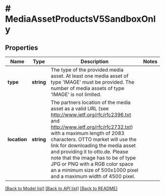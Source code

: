 # # MediaAssetProductsV5SandboxOnly

## Properties

Name | Type | Description | Notes
------------ | ------------- | ------------- | -------------
**type** | **string** | The type of the provided media asset. At least one media asset of type &#39;IMAGE&#39; must be provided. The number of media assets of type &#39;IMAGE&#39; is not limited. |
**location** | **string** | The partners location of the media asset as a valid URL (see http://www.ietf.org/rfc/rfc2396.txt and http://www.ietf.org/rfc/rfc2732.txt) with a maximum length of 2083 characters. OTTO market will use the link for downloading the media asset and providing it to otto.de. Please note that the image has to be of type JPG or PNG with a RGB color space an a minimum size of 500x1000 pixel and a maximum width of 4500 pixel. |

[[Back to Model list]](../../README.md#models) [[Back to API list]](../../README.md#endpoints) [[Back to README]](../../README.md)
